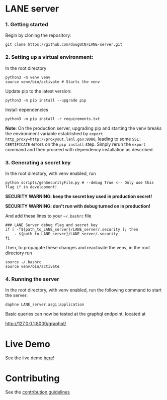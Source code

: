 # LANE server

### 1. Getting started

Begin by cloning the repository:

```
git clone https://github.com/dougUCN/LANE-server.git
```

### 2. Setting up a virtual environment:

In the root directory

```
python3 -m venv venv
source venv/bin/activate # Starts the venv
```

Update pip to the latest version:

```
python3 -m pip install --upgrade pip
```

Install dependencies

```
python3 -m pip install -r requirements.txt
```

**Note**: On the production server, upgrading pip and starting the venv breaks the environment variable established by `export http_proxy=http://proxyout.lanl.gov:8080`, leading to some `SSL: CERTIFICATE` errors on the `pip install` step. Simply rerun the `export` command and then proceed with dependency installation as described.

### 3. Generating a secret key

In the root directory, with venv enabled, run

```
python scripts/genSecurityFile.py # --debug True <-- Only use this flag if in development!
```

**SECURITY WARNING: keep the secret key used in production secret!**

**SECURITY WARNING: don't run with debug turned on in production!**

And add these lines to your `~/.bashrc` file

```
### LANE Server debug flag and secret key
if [ -f${path_to_LANE_server}/LANE_server/.security ]; then
    . ${path_to_LANE_server}/LANE_server/.security
fi
```

Then, to propagate these changes and reactivate the venv, in the root directory run

```
source ~/.bashrc
source venv/bin/activate
```

### 4. Running the server

In the root directory, with venv enabled, run the following command to start the server:

```
daphne LANE_server.asgi:application
```

Basic queries can now be tested at the graphql endpoint, located at

http://127.0.0.1:8000/graphql/

# Live Demo

See the live demo [here](https://lane-server.herokuapp.com/graphql/)!

# Contributing

See the [contribution guidelines](/docs/CONTRIBUTING.md)
